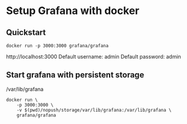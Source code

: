 # Setup Grafana with docker

## Quickstart

```
docker run -p 3000:3000 grafana/grafana
```

http://localhost:3000
Default username: admin
Default password: admin


## Start grafana with persistent storage

/var/lib/grafana
```
docker run \
	-p 3000:3000 \
	-v $(pwd)/nopush/storage/var/lib/grafana:/var/lib/grafana \
	grafana/grafana
```
